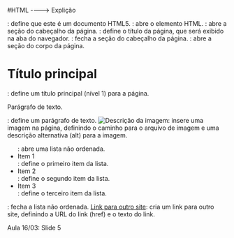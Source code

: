 #HTML ----> Explição

<!DOCTYPE html>: define que este é um documento HTML5.
<html>: abre o elemento HTML.
<head>: abre a seção do cabeçalho da página.
<title>Título da página</title>: define o título da página, que será exibido na aba do navegador.
</head>: fecha a seção do cabeçalho da página.
<body>: abre a seção do corpo da página.
<h1>Título principal</h1>: define um título principal (nível 1) para a página.
<p>Parágrafo de texto.</p>: define um parágrafo de texto.
<img src="imagem.jpg" alt="Descrição da imagem">: insere uma imagem na página, definindo o caminho para o arquivo de imagem e uma descrição alternativa (alt) para a imagem.
<ul>: abre uma lista não ordenada.
<li>Item 1</li>: define o primeiro item da lista.
<li>Item 2</li>: define o segundo item da lista.
<li>Item 3</li>: define o terceiro item da lista.
</ul>: fecha a lista não ordenada.
<a href="https://www.exemplo.com">Link para outro site</a>: cria um link para outro site, definindo a URL do link (href) e o texto do link.

Aula 16/03: Slide 5
